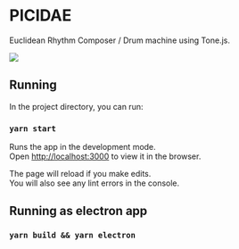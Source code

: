 # PICIDAE

Euclidean Rhythm Composer / Drum machine using Tone.js.

![](https://ex-reality.s3.amazonaws.com/picidae2.png)

## Running

In the project directory, you can run:

### `yarn start`

Runs the app in the development mode.\
Open [http://localhost:3000](http://localhost:3000) to view it in the browser.

The page will reload if you make edits.\
You will also see any lint errors in the console.

## Running as electron app

### `yarn build && yarn electron`

